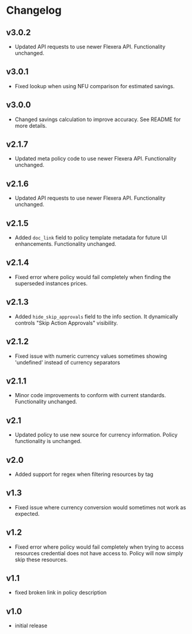 # Changelog

## v3.0.2

- Updated API requests to use newer Flexera API. Functionality unchanged.

## v3.0.1

- Fixed lookup when using NFU comparison for estimated savings.

## v3.0.0

- Changed savings calculation to improve accuracy. See README for more details.

## v2.1.7

- Updated meta policy code to use newer Flexera API. Functionality unchanged.

## v2.1.6

- Updated API requests to use newer Flexera API. Functionality unchanged.

## v2.1.5

- Added `doc_link` field to policy template metadata for future UI enhancements. Functionality unchanged.

## v2.1.4

- Fixed error where policy would fail completely when finding the superseded instances prices.

## v2.1.3

- Added `hide_skip_approvals` field to the info section. It dynamically controls "Skip Action Approvals" visibility.

## v2.1.2

- Fixed issue with numeric currency values sometimes showing 'undefined' instead of currency separators

## v2.1.1

- Minor code improvements to conform with current standards. Functionality unchanged.

## v2.1

- Updated policy to use new source for currency information. Policy functionality is unchanged.

## v2.0

- Added support for regex when filtering resources by tag

## v1.3

- Fixed issue where currency conversion would sometimes not work as expected.

## v1.2

- Fixed error where policy would fail completely when trying to access resources credential does not have access to. Policy will now simply skip these resources.

## v1.1

- fixed broken link in policy description

## v1.0

- initial release
